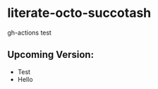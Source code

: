# literate-octo-succotash
gh-actions test

## Upcoming Version:
<!-- CHANGELOG -->
- Test
- Hello
<!-- CHANGELOG -->
